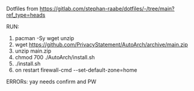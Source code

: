 Dotfiles from https://gitlab.com/stephan-raabe/dotfiles/-/tree/main?ref_type=heads

RUN:
1. pacman -Sy wget unzip
2. wget https://github.com/PrivacyStatement/AutoArch/archive/main.zip
3. unzip main.zip
4. chmod 700 ./AutoArch/install.sh
5. ./install.sh
6. on restart 
    firewall-cmd --set-default-zone=home
    
ERRORs:
yay needs confirm and PW

